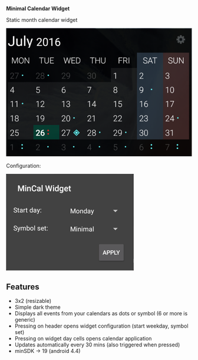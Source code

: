 **Minimal Calendar Widget**

Static month calendar widget

![Minimal Calendar Widget Screenshot](assets/widget_preview.png)

Configuration: 

![Minimal Calendar Widget Configuration Screenshot](assets/configuration_preview.png)

## Features

* 3x2 (resizable)
* Simple dark theme
* Displays all events from your calendars as dots or symbol (6 or more is generic)
* Pressing on header opens widget configuration (start weekday, symbol set)
* Pressing on widget day cells opens calendar application
* Updates automatically every 30 mins (also triggered when pressed)
* minSDK → 19 (android 4.4)